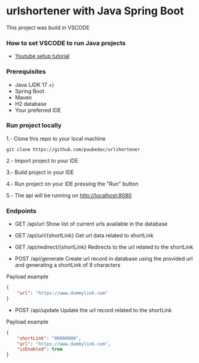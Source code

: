 # urlshortener with Java Spring Boot

This project was build in VSCODE

### How to set VSCODE to run Java projects
* [Youtube setup tutorial](https://www.youtube.com/watch?v=BB0gZFpukJU&t=4s)

### Prerequisites
* Java (JDK 17 +)
* Spring Boot
* Maven
* H2 database
* Your preferred IDE

### Run project locally
1.- Clone this repo to your local machine
```
git clone https://github.com/paubedac/urlshortener
```

2.- Import project to your IDE

3.- Build project in your IDE

4.- Run project on your IDE pressing the "Run" button

5.- The api will be running on [http://localhost:8080](http://localhost:8080)

### Endpoints
* GET /api/url
Show list of current urls available in the database

* GET /api/url/{shortLink}
Get url data related to shortLink

* GET /api/redirect/{shortLink}
Redirects to the url related to the shortLink

* POST /api/generate
Create url record in database using the provided url and generating a shortLink of 8 characters

Payload example
```json
{
    "url": "https://www.dummylink.com"
}
```

* POST /api/update
Update the url record related to the shortLink

Payload example
```json
{
    "shortLink": "00000000",
    "url": "https://www.dummylink.com",
    "isEnabled": true
}
```

